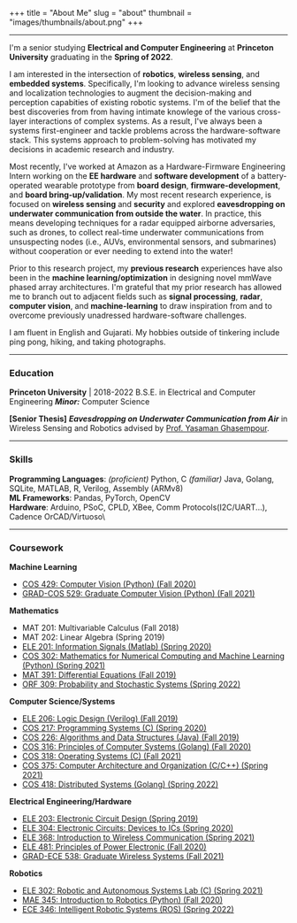 +++
title = "About Me"
slug = "about"
thumbnail = "images/thumbnails/about.png"
+++

---------------------------
I'm a senior studying **Electrical and Computer Engineering** at **Princeton University** graduating in the **Spring of 2022**. 

I am interested in the intersection of **robotics**, **wireless sensing**, and **embedded systems**. Specifically, I'm looking to advance wireless sensing and localization technologies to augment the decision-making and perception capabities of existing robotic systems. I'm of the belief that the best discoveries from from having intimate knowlege of the various cross-layer interactions of complex systems. As a result, I've always been a systems first-engineer and tackle problems  across the hardware-software stack. This systems approach to problem-solving has motivated my decisions in academic research and industry.

Most recently, I've worked at Amazon as a Hardware-Firmware Engineering Intern working on the **EE hardware** and **software development** of a battery-operated wearable prototype from **board design**, **firmware-development**, and **board bring-up/validation**. My most recent research experience, is focused on **wireless sensing** and **security** and explored **eavesdropping on underwater communication from outside the water**. In practice, this means developing techniques for a radar equipped airborne adversaries, such as drones, to collect real-time underwater communications from unsuspecting nodes (i.e., AUVs, environmental sensors, and submarines) without cooperation or ever needing to extend into the water! 

Prior to this research project, my **previous research** experiences have also been in the **machine learning/optimization** in designing novel mmWave phased array architectures. I'm grateful that my prior research has allowed me to branch out to adjacent fields such as **signal processing**, **radar**, **computer vision**, and **machine-learning** to draw inspiration from and to overcome previously unadressed hardware-software challenges.

I am fluent in English and Gujarati. My hobbies outside of tinkering include ping pong, hiking, and taking photographs.

---------------------------
### Education
**Princeton University** | 2018-2022 B.S.E. in Electrical and Computer Engineering ***Minor:*** Computer Science

**[Senior Thesis]** ***Eavesdropping on Underwater Communication from Air*** in Wireless Sensing and Robotics advised by [Prof. Yasaman Ghasempour](https://ece.princeton.edu/people/yasaman-ghasempour).

---------------------------

### Skills
**Programming Languages**: *(proficient)* Python, C *(familiar)* Java, Golang, SQLite, MATLAB, R, Verilog, Assembly (ARMv8)\
**ML Frameworks**: Pandas, PyTorch, OpenCV\
**Hardware**: Arduino, PSoC, CPLD, XBee, Comm Protocols(I2C/UART...), Cadence OrCAD/Virtuoso\

---------------------------
### Coursework
**Machine Learning**  
- [COS 429: Computer Vision (Python) (Fall 2020)](https://registrar.princeton.edu/course-offerings/course-details?term=1212&courseid=009123)
- [GRAD-COS 529: Graduate Computer Vision (Python) (Fall 2021)](https://registrar.princeton.edu/course-offerings/course-details?term=1222&courseid=014920)

**Mathematics** 
- MAT 201: Multivariable Calculus (Fall 2018)  
- MAT 202: Linear Algebra (Spring 2019)
- [ELE 201: Information Signals (Matlab) (Spring 2020)](https://registrar.princeton.edu/course-offerings/course-details?term=1204&courseid=002461)
- [COS 302: Mathematics for Numerical Computing and Machine Learning (Python) (Spring 2021)](https://registrar.princeton.edu/course-offerings/course-details?term=1214&courseid=015411)
- [MAT 391: Differential Equations (Fall 2019)](https://registrar.princeton.edu/course-offerings/course-details?term=1202&courseid=002329)
- [ORF 309: Probability and Stochastic Systems (Spring 2022)](https://registrar.princeton.edu/course-offerings/course-details?term=1224&courseid=007999)

**Computer Science/Systems**  
- [ELE 206: Logic Design (Verilog) (Fall 2019)](https://registrar.princeton.edu/course-offerings/course-details?term=1202&courseid=002463)
- [COS 217: Programming Systems (C) (Spring 2020)](https://registrar.princeton.edu/course-offerings/course-details?term=1204&courseid=002053)
- [COS 226: Algorithms and Data Structures (Java) (Fall 2019)](https://registrar.princeton.edu/course-offerings/course-details?term=1202&courseid=002054)
- [COS 316: Principles of Computer Systems (Golang) (Fall 2020)](https://registrar.princeton.edu/course-offerings/course-details?term=1212&courseid=015166)
- [COS 318: Operating Systems (C) (Fall 2021)](https://registrar.princeton.edu/course-offerings/course-details?term=1222&courseid=002060)
- [COS 375: Computer Architecture and Organization (C/C++) (Spring 2021)](https://registrar.princeton.edu/course-offerings/course-details?term=1214&courseid=009084)
- [COS 418: Distributed Systems (Golang) (Spring 2022)](https://registrar.princeton.edu/course-offerings/course-details?term=1224&courseid=013749)  

**Electrical Engineering/Hardware**  
- [ELE 203: Electronic Circuit Design (Spring 2019)](https://registrar.princeton.edu/course-offerings/course-details?term=1194&courseid=002462)
- [ELE 304: Electronic Circuits: Devices to ICs (Spring 2020)](https://registrar.princeton.edu/course-offerings/course-details?term=1204&courseid=013092)
- [ELE 368: Introduction to Wireless Communication (Spring 2021)](https://registrar.princeton.edu/course-offerings/course-details?term=1214&courseid=015903)
- [ELE 481: Principles of Power Electronic (Fall 2020)](https://registrar.princeton.edu/course-offerings/course-details?term=1212&courseid=014456)
- [GRAD-ECE 538: Graduate Wireless Systems (Fall 2021)](https://registrar.princeton.edu/course-offerings/course-details?term=1222&courseid=002541)

**Robotics**
- [ELE 302: Robotic and Autonomous Systems Lab (C) (Spring 2021)](https://registrar.princeton.edu/course-offerings/course-details?term=1214&courseid=002472)
- [MAE 345: Introduction to Robotics (Python) (Fall 2020)](https://registrar.princeton.edu/course-offerings/course-details?term=1212&courseid=002348)
- [ECE 346: Intelligent Robotic Systems (ROS) (Spring 2022)](https://registrar.princeton.edu/course-offerings/course-details?term=1224&courseid=016252)
